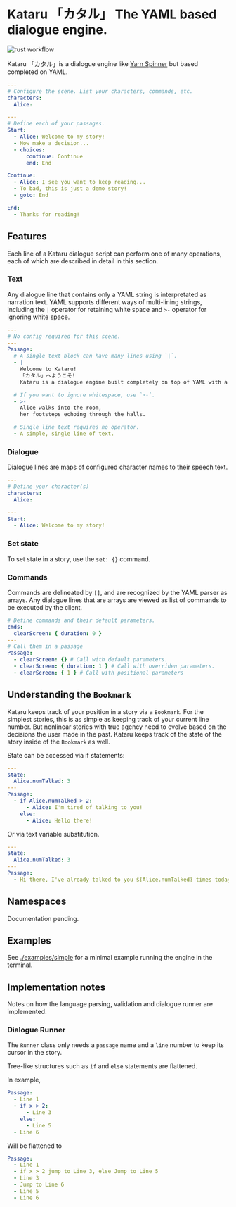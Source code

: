# Kataru 「カタル」 The YAML based dialogue engine.

![rust workflow](https://github.com/katsutoshii/kataru/actions/workflows/rust.yml/badge.svg)

Kataru 「カタル」is a dialogue engine like [Yarn Spinner](yarnspinner.dev) but based completed on YAML.

```yml
---
# Configure the scene. List your characters, commands, etc.
characters:
  Alice:

---
# Define each of your passages.
Start:
  - Alice: Welcome to my story!
  - Now make a decision...
  - choices:
      continue: Continue
      end: End

Continue:
  - Alice: I see you want to keep reading...
  - To bad, this is just a demo story!
  - goto: End

End:
  - Thanks for reading!
```

## Features

Each line of a Kataru dialogue script can perform one of many operations, each of which are described in detail in this section.

### Text

Any dialogue line that contains only a YAML string is interpretated as narration text.
YAML supports different ways of multi-lining strings, including the `|` operator for retaining white space and `>-` operator for ignoring white space.

```yaml
---
# No config required for this scene.
---
Passage:
  # A single text block can have many lines using `|`.
  - |
    Welcome to Kataru!
    「カタル」へようこそ!
    Kataru is a dialogue engine built completely on top of YAML with a focus on ease of implementation and simplicity of writing.

  # If you want to ignore whitespace, use `>-`.
  - >-
    Alice walks into the room,
    her footsteps echoing through the halls.

  # Single line text requires no operator.
  - A simple, single line of text.
```

### Dialogue

Dialogue lines are maps of configured character names to their speech text.

```yaml
---
# Define your character(s)
characters:
  Alice:

---
Start:
  - Alice: Welcome to my story!
```

### Set state

To set state in a story, use the `set: {}` command.

### Commands

Commands are delineated by `[]`, and are recognized by the YAML parser as arrays.
Any dialogue lines that are arrays are viewed as list of commands to be executed by the client.

```yaml
# Define commands and their default parameters.
cmds:
  clearScreen: { duration: 0 }
---
# Call them in a passage
Passage:
  - clearScreen: {} # Call with default parameters.
  - clearScreen: { duration: 1 } # Call with overriden parameters.
  - clearScreen: { 1 } # Call with positional parameters
```

## Understanding the `Bookmark`

Kataru keeps track of your position in a story via a `Bookmark`.
For the simplest stories, this is as simple as keeping track of your current line number.
But nonlinear stories with true agency need to evolve based on the decisions the user made in the past.
Kataru keeps track of the state of the story inside of the `Bookmark` as well.

State can be accessed via if statements:

```yml
---
state:
  Alice.numTalked: 3
---
Passage:
  - if Alice.numTalked > 2:
      - Alice: I'm tired of talking to you!
    else:
      - Alice: Hello there!
```

Or via text variable substitution.

```yml
---
state:
  Alice.numTalked: 3
---
Passage:
  - Hi there, I've already talked to you ${Alice.numTalked} times today.
```

## Namespaces

Documentation pending.

## Examples

See [./examples/simple](./examples/simple) for a minimal example running the engine in the terminal.

## Implementation notes

Notes on how the language parsing, validation and dialogue runner are implemented.

### Dialogue Runner

The `Runner` class only needs a `passage` name and a `line` number to keep its cursor in the story.

Tree-like structures such as `if` and `else` statements are flattened.

In example,

```yaml
Passage:
  - Line 1
  - if x > 2:
      - Line 3
    else:
      - Line 5
  - Line 6
```

Will be flattened to

```yaml
Passage:
  - Line 1
  - if x > 2 jump to Line 3, else Jump to Line 5
  - Line 3
  - Jump to Line 6
  - Line 5
  - Line 6
```
